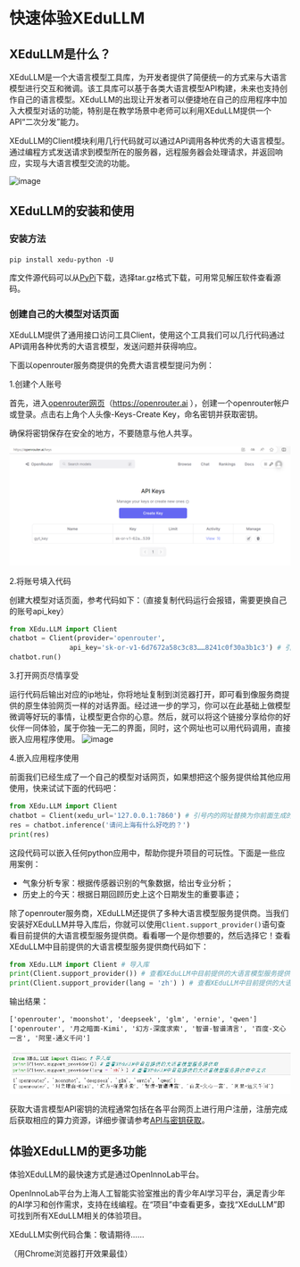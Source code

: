 # 快速体验XEduLLM

## XEduLLM是什么？

XEduLLM是一个大语言模型工具库，为开发者提供了简便统一的方式来与大语言模型进行交互和微调。该工具库可以基于各类大语言模型API构建，未来也支持创作自己的语言模型。XEduLLM的出现让开发者可以便捷地在自己的应用程序中加入大模型对话的功能，特别是在教学场景中老师可以利用XEduLLM提供一个API“二次分发”能力。

XEduLLM的Client模块利用几行代码就可以通过API调用各种优秀的大语言模型。通过编程方式发送请求到模型所在的服务器，远程服务器会处理请求，并返回响应，实现与大语言模型交流的功能。

![image](https://github.com/OpenXLab-Edu/XEdu-docs/assets/40832342/8ed7b142-7f50-4371-be75-bcc3c7e13d63)


## XEduLLM的安装和使用

### 安装方法

`pip install xedu-python -U`

库文件源代码可以从[PyPi](https://pypi.org/project/xedu-python/#files)下载，选择tar.gz格式下载，可用常见解压软件查看源码。

### 创建自己的大模型对话页面

XEduLLM提供了通用接口访问工具Client，使用这个工具我们可以几行代码通过API调用各种优秀的大语言模型，发送问题并获得响应。

下面以openrouter服务商提供的免费大语言模型提问为例：

1.创建个人账号

首先，进入[openrouter网页](https://openrouter.ai)（https://openrouter.ai ），创建一个openrouter帐户或登录。点击右上角个人头像-Keys-Create Key，命名密钥并获取密钥。

确保将密钥保存在安全的地方，不要随意与他人共享。

![](../images/xedullm/openrouter_createKey.png)

2.将账号填入代码

创建大模型对话页面，参考代码如下：（直接复制代码运行会报错，需要更换自己的账号api_key）

```python
from XEdu.LLM import Client
chatbot = Client(provider='openrouter',
               api_key='sk-or-v1-6d7672a58c3c83……8241c0f30a3b1c3') # 引号内的密钥需要替换为自己的
chatbot.run()
```

3.打开网页尽情享受

运行代码后输出对应的ip地址，你将地址复制到浏览器打开，即可看到像服务商提供的原生体验网页一样的对话界面。经过进一步的学习，你可以在此基础上做模型微调等好玩的事情，让模型更合你的心意。然后，就可以将这个链接分享给你的好伙伴一同体验，属于你独一无二的界面，同时，这个网址也可以用代码调用，直接嵌入应用程序使用。
![image](https://github.com/OpenXLab-Edu/XEdu-docs/assets/40832342/8ed7b142-7f50-4371-be75-bcc3c7e13d63)

4.嵌入应用程序使用

前面我们已经生成了一个自己的模型对话网页，如果想把这个服务提供给其他应用使用，快来试试下面的代码吧：
```python
from XEdu.LLM import Client
chatbot = Client(xedu_url='127.0.0.1:7860') # 引号内的网址替换为你前面生成的网址，就可以调用自己的模型，如果模型没有改动，则依然可以用provider参数
res = chatbot.inference('请问上海有什么好吃的？')
print(res)
```
这段代码可以嵌入任何python应用中，帮助你提升项目的可玩性。下面是一些应用案例：

- 气象分析专家：根据传感器识别的气象数据，给出专业分析；
- 历史上的今天：根据日期回顾历史上这个日期发生的重要事迹；


除了openrouter服务商，XEduLLM还提供了多种大语言模型服务提供商。当我们安装好XEduLLM并导入库后，你就可以使用`Client.support_provider()`语句查看目前提供的大语言模型服务提供商。看看哪一个是你想要的，然后选择它！查看XEduLLM中目前提供的大语言模型服务提供商代码如下：

```python
from XEdu.LLM import Client # 导入库
print(Client.support_provider()) # 查看XEduLLM中目前提供的大语言模型服务提供商
print(Client.support_provider(lang = 'zh') ) # 查看XEduLLM中目前提供的大语言模型服务提供商中文名
```

输出结果：

```
['openrouter', 'moonshot', 'deepseek', 'glm', 'ernie', 'qwen']
['openrouter', '月之暗面-Kimi', '幻方-深度求索', '智谱-智谱清言', '百度-文心一言', '阿里-通义千问']
```

![](../images/xedullm/start_1.png)

获取大语言模型API密钥的流程通常包括在各平台网页上进行用户注册，注册完成后获取相应的算力资源，详细步骤请参考<a href="https://xedu.readthedocs.io/zh-cn/master/xedu_llm/how_to_get_API_key.html">API与密钥获取</a>。

## 体验XEduLLM的更多功能

体验XEduLLM的最快速方式是通过OpenInnoLab平台。

OpenInnoLab平台为上海人工智能实验室推出的青少年AI学习平台，满足青少年的AI学习和创作需求，支持在线编程。在“项目”中查看更多，查找“XEduLLM”即可找到所有XEduLLM相关的体验项目。

XEduLLM实例代码合集：敬请期待……

（用Chrome浏览器打开效果最佳）
